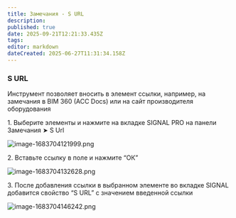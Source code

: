 ```yaml
---
title: Замечания - S URL
description: 
published: true
date: 2025-09-21T12:21:33.435Z
tags: 
editor: markdown
dateCreated: 2025-06-27T11:31:34.158Z
---
```


### **S URL**

Инструмент позволяет вносить в элемент ссылки, например, на замечания в BIM 360 (ACC Docs) или на сайт производителя оборудования

1\. Выберите элементы и нажмите на вкладке SIGNAL PRO на панели Замечания ➤ S Url

![image-1683704121999.png](https://lh7-rt.googleusercontent.com/docsz/AD_4nXfVTt8-mMmDGL378W5hATy_R6R13i9AsB4zINUbuouIxQL0kqkiKZ92xsFiM46PKk0njeLm0OC_g7XdvPotUegzxislckQr8t0zVlm_mlWoZT9g68lyK7NuRG47cQC51MnxyLOkke_Tzxj47EpU?key=jKxsJ0xmS_f160lKJXYv4A)

2\. Вставьте ссылку в поле и нажмите “ОК”

![image-1683704132628.png](https://lh7-rt.googleusercontent.com/docsz/AD_4nXexNxiq6YLCUCdd_mNS0apiu6WAIMctB9LvnbTxu612MGManwoptgde7VNbyA8ygBE3zRHilofjTkobtu8IDjne4-5G0aFKSvOIKgdU14haoxGDSURdfjdedhlXx5SWfoubb4zZtCZFMKr_eyZD?key=jKxsJ0xmS_f160lKJXYv4A)

3\. После добавления ссылки в выбранном элементе во вкладке SIGNAL добавится свойство “S URL” с значением введенной ссылки

![image-1683704146242.png](https://lh7-rt.googleusercontent.com/docsz/AD_4nXfPOE86VYk2ZT0Q5cVEIQ--pNF8SVKOCNw1lTNZkd2GOuqYcLSFGpBjjTKA5BXM_mJJi-HafxqoBD2cjXO_pU_dvuBKrvPM304wMixefj4pbEuT40qKjHqQ3TPoPD3xB0HvUtT1xQE-P_8rY8Z_ew?key=jKxsJ0xmS_f160lKJXYv4A)